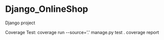 # Django_OnlineShop
Django project 

Coverage Test:
coverage run --source='.' manage.py test .
coverage report
